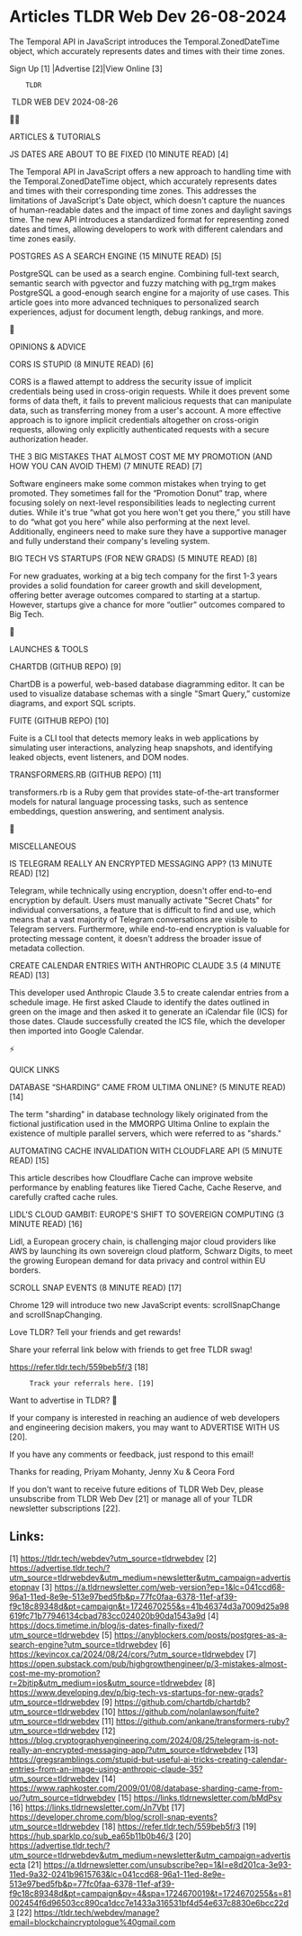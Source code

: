 # Articles TLDR Web Dev 26-08-2024

The Temporal API in JavaScript introduces the Temporal.ZonedDateTime
object, which accurately represents dates and times with their time
zones.  

 Sign Up [1] |Advertise [2]|View Online [3] 

		TLDR 

 TLDR WEB DEV 2024-08-26

🧑‍💻 

ARTICLES & TUTORIALS

 JS DATES ARE ABOUT TO BE FIXED (10 MINUTE READ) [4] 

 The Temporal API in JavaScript offers a new approach to handling time
with the Temporal.ZonedDateTime object, which accurately represents
dates and times with their corresponding time zones. This addresses
the limitations of JavaScript's Date object, which doesn't capture the
nuances of human-readable dates and the impact of time zones and
daylight savings time. The new API introduces a standardized format
for representing zoned dates and times, allowing developers to work
with different calendars and time zones easily. 

 POSTGRES AS A SEARCH ENGINE (15 MINUTE READ) [5] 

 PostgreSQL can be used as a search engine. Combining full-text
search, semantic search with pgvector and fuzzy matching with pg_trgm
makes PostgreSQL a good-enough search engine for a majority of use
cases. This article goes into more advanced techniques to personalized
search experiences, adjust for document length, debug rankings, and
more. 

🧠 

OPINIONS & ADVICE

 CORS IS STUPID (8 MINUTE READ) [6] 

 CORS is a flawed attempt to address the security issue of implicit
credentials being used in cross-origin requests. While it does prevent
some forms of data theft, it fails to prevent malicious requests that
can manipulate data, such as transferring money from a user's account.
A more effective approach is to ignore implicit credentials altogether
on cross-origin requests, allowing only explicitly authenticated
requests with a secure authorization header. 

 THE 3 BIG MISTAKES THAT ALMOST COST ME MY PROMOTION (AND HOW YOU CAN
AVOID THEM) (7 MINUTE READ) [7] 

 Software engineers make some common mistakes when trying to get
promoted. They sometimes fall for the “Promotion Donut” trap,
where focusing solely on next-level responsibilities leads to
neglecting current duties. While it's true “what got you here won't
get you there,” you still have to do “what got you here” while
also performing at the next level. Additionally, engineers need to
make sure they have a supportive manager and fully understand their
company's leveling system. 

 BIG TECH VS STARTUPS (FOR NEW GRADS) (5 MINUTE READ) [8] 

 For new graduates, working at a big tech company for the first 1-3
years provides a solid foundation for career growth and skill
development, offering better average outcomes compared to starting at
a startup. However, startups give a chance for more “outlier”
outcomes compared to Big Tech. 

🚀 

LAUNCHES & TOOLS

 CHARTDB (GITHUB REPO) [9] 

 ChartDB is a powerful, web-based database diagramming editor. It can
be used to visualize database schemas with a single "Smart Query,”
customize diagrams, and export SQL scripts. 

 FUITE (GITHUB REPO) [10] 

 Fuite is a CLI tool that detects memory leaks in web applications by
simulating user interactions, analyzing heap snapshots, and
identifying leaked objects, event listeners, and DOM nodes. 

 TRANSFORMERS.RB (GITHUB REPO) [11] 

 transformers.rb is a Ruby gem that provides state-of-the-art
transformer models for natural language processing tasks, such as
sentence embeddings, question answering, and sentiment analysis. 

🎁 

MISCELLANEOUS

 IS TELEGRAM REALLY AN ENCRYPTED MESSAGING APP? (13 MINUTE READ) [12] 

 Telegram, while technically using encryption, doesn't offer
end-to-end encryption by default. Users must manually activate "Secret
Chats" for individual conversations, a feature that is difficult to
find and use, which means that a vast majority of Telegram
conversations are visible to Telegram servers. Furthermore, while
end-to-end encryption is valuable for protecting message content, it
doesn't address the broader issue of metadata collection. 

 CREATE CALENDAR ENTRIES WITH ANTHROPIC CLAUDE 3.5 (4 MINUTE READ)
[13] 

 This developer used Anthropic Claude 3.5 to create calendar entries
from a schedule image. He first asked Claude to identify the dates
outlined in green on the image and then asked it to generate an
iCalendar file (ICS) for those dates. Claude successfully created the
ICS file, which the developer then imported into Google Calendar. 

⚡ 

QUICK LINKS

 DATABASE “SHARDING” CAME FROM ULTIMA ONLINE? (5 MINUTE READ) [14]


 The term "sharding" in database technology likely originated from the
fictional justification used in the MMORPG Ultima Online to explain
the existence of multiple parallel servers, which were referred to as
"shards." 

 AUTOMATING CACHE INVALIDATION WITH CLOUDFLARE API (5 MINUTE READ)
[15] 

 This article describes how Cloudflare Cache can improve website
performance by enabling features like Tiered Cache, Cache Reserve, and
carefully crafted cache rules. 

 LIDL'S CLOUD GAMBIT: EUROPE'S SHIFT TO SOVEREIGN COMPUTING (3 MINUTE
READ) [16] 

 Lidl, a European grocery chain, is challenging major cloud providers
like AWS by launching its own sovereign cloud platform, Schwarz
Digits, to meet the growing European demand for data privacy and
control within EU borders. 

 SCROLL SNAP EVENTS (8 MINUTE READ) [17] 

 Chrome 129 will introduce two new JavaScript events: scrollSnapChange
and scrollSnapChanging. 

Love TLDR? Tell your friends and get rewards!

 Share your referral link below with friends to get free TLDR swag! 

 https://refer.tldr.tech/559beb5f/3 [18] 

		 Track your referrals here. [19] 

Want to advertise in TLDR? 📰

 If your company is interested in reaching an audience of web
developers and engineering decision makers, you may want to ADVERTISE
WITH US [20]. 

 If you have any comments or feedback, just respond to this email! 

Thanks for reading, 
Priyam Mohanty, Jenny Xu & Ceora Ford 

If you don't want to receive future editions of TLDR Web Dev, please
unsubscribe from TLDR Web Dev [21] or manage all of your TLDR
newsletter subscriptions [22]. 

 

Links:
------
[1] https://tldr.tech/webdev?utm_source=tldrwebdev
[2] https://advertise.tldr.tech/?utm_source=tldrwebdev&utm_medium=newsletter&utm_campaign=advertisetopnav
[3] https://a.tldrnewsletter.com/web-version?ep=1&lc=041ccd68-96a1-11ed-8e9e-513e97bed5fb&p=77fc0faa-6378-11ef-af39-f9c18c89348d&pt=campaign&t=1724670255&s=41b46374d3a7009d25a98619fc71b77946134cbad783cc024020b90da1543a9d
[4] https://docs.timetime.in/blog/js-dates-finally-fixed/?utm_source=tldrwebdev
[5] https://anyblockers.com/posts/postgres-as-a-search-engine?utm_source=tldrwebdev
[6] https://kevincox.ca/2024/08/24/cors/?utm_source=tldrwebdev
[7] https://open.substack.com/pub/highgrowthengineer/p/3-mistakes-almost-cost-me-my-promotion?r=2bjtip&utm_medium=ios&utm_source=tldrwebdev
[8] https://www.developing.dev/p/big-tech-vs-startups-for-new-grads?utm_source=tldrwebdev
[9] https://github.com/chartdb/chartdb?utm_source=tldrwebdev
[10] https://github.com/nolanlawson/fuite?utm_source=tldrwebdev
[11] https://github.com/ankane/transformers-ruby?utm_source=tldrwebdev
[12] https://blog.cryptographyengineering.com/2024/08/25/telegram-is-not-really-an-encrypted-messaging-app/?utm_source=tldrwebdev
[13] https://gregsramblings.com/stupid-but-useful-ai-tricks-creating-calendar-entries-from-an-image-using-anthropic-claude-35?utm_source=tldrwebdev
[14] https://www.raphkoster.com/2009/01/08/database-sharding-came-from-uo/?utm_source=tldrwebdev
[15] https://links.tldrnewsletter.com/bMdPsy
[16] https://links.tldrnewsletter.com/Jn7Vbt
[17] https://developer.chrome.com/blog/scroll-snap-events?utm_source=tldrwebdev
[18] https://refer.tldr.tech/559beb5f/3
[19] https://hub.sparklp.co/sub_ea65b11b0b46/3
[20] https://advertise.tldr.tech/?utm_source=tldrwebdev&utm_medium=newsletter&utm_campaign=advertisecta
[21] https://a.tldrnewsletter.com/unsubscribe?ep=1&l=e8d201ca-3e93-11ed-9a32-0241b9615763&lc=041ccd68-96a1-11ed-8e9e-513e97bed5fb&p=77fc0faa-6378-11ef-af39-f9c18c89348d&pt=campaign&pv=4&spa=1724670019&t=1724670255&s=81002454f6d96503cc890ca1dcc7e1433a316531bf4d54e637c8830e6bcc22d3
[22] https://tldr.tech/webdev/manage?email=blockchaincryptologue%40gmail.com